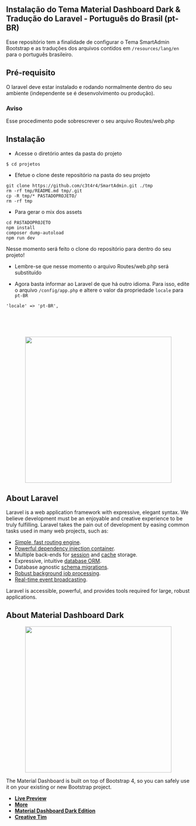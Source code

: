 ## Instalação do Tema Material Dashboard Dark & Tradução do Laravel - Português do Brasil (pt-BR)
Esse repositório tem a finalidade de configurar o Tema SmartAdmin Bootstrap e as traduções dos arquivos contidos em `/resources/lang/en` para o português brasileiro.

## Pré-requisito
O laravel deve estar instalado e rodando normalmente dentro do seu ambiente (independente se é desenvolvimento ou produção).

### Aviso
Esse procedimento pode sobrescrever o seu arquivo Routes/web.php
<br />


## Instalação

* Acesse o diretório antes da pasta do projeto

```
$ cd projetos
```

* Efetue o clone deste repositório na pasta do seu projeto

```
git clone https://github.com/c3t4r4/SmartAdmin.git ./tmp
rm -rf tmp/README.md tmp/.git
cp -R tmp/* PASTADOPROJETO/
rm -rf tmp
```

* Para gerar o mix dos assets

```
cd PASTADOPROJETO
npm install
composer dump-autoload
npm run dev
```

Nesse momento será feito o clone do repositório para dentro do seu projeto!<br />

* Lembre-se que nesse momento o arquivo Routes/web.php será substituído

* Agora basta informar ao Laravel de que há outro idioma. Para isso, edite o arquivo `/config/app.php` e altere o valor da propriedade `locale` para `pt-BR`

```
'locale' => 'pt-BR',
```

##
<br><br>
<p align="center"><a href="https://laravel.com/docs/7.x" target="_blank"><img src="https://i0.wp.com/wp.laravel-news.com/wp-content/uploads/2020/03/laravel7.jpg?fit=2200%2C1125&ssl=1?resize=2200%2C1125" width="400"></a></p>

## About Laravel

Laravel is a web application framework with expressive, elegant syntax. We believe development must be an enjoyable and creative experience to be truly fulfilling. Laravel takes the pain out of development by easing common tasks used in many web projects, such as:

- [Simple, fast routing engine](https://laravel.com/docs/routing).
- [Powerful dependency injection container](https://laravel.com/docs/container).
- Multiple back-ends for [session](https://laravel.com/docs/session) and [cache](https://laravel.com/docs/cache) storage.
- Expressive, intuitive [database ORM](https://laravel.com/docs/eloquent).
- Database agnostic [schema migrations](https://laravel.com/docs/migrations).
- [Robust background job processing](https://laravel.com/docs/queues).
- [Real-time event broadcasting](https://laravel.com/docs/broadcasting).

Laravel is accessible, powerful, and provides tools required for large, robust applications.

## About Material Dashboard Dark

<p align="center"><img src="https://s3.amazonaws.com/creativetim_bucket/products/95/original/opt_mdb_thumbnail.jpg?1535551949" width="400"></p>

The Material Dashboard is built on top of Bootstrap 4, so you can safely use it on your existing or new Bootstrap project.

- **[Live Preview](https://demos.creative-tim.com/material-dashboard-dark/examples/dashboard.html)**
- **[More](https://demos.creative-tim.com/material-dashboard-dark/docs/2.0/getting-started/introduction.html)**
- **[Material Dashboard Dark Edition](https://www.creative-tim.com/product/material-dashboard-dark)**
- **[Creative Tim](https://www.creative-tim.com/)**
